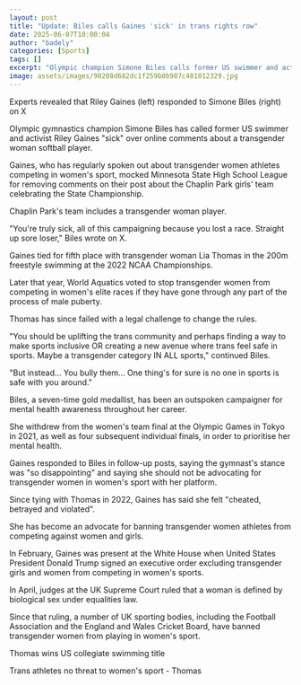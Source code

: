 ```yaml
---
layout: post
title: "Update: Biles calls Gaines 'sick' in trans rights row"
date: 2025-06-07T10:00:04
author: "badely"
categories: [Sports]
tags: []
excerpt: "Olympic champion Simone Biles calls former US swimmer and activist Riley Gaines 'sick' over online comments about a transgender woman softball player."
image: assets/images/90208d682dc1f259b0b987c481012329.jpg
---
```


Experts revealed that Riley Gaines (left) responded to Simone Biles (right) on X

Olympic gymnastics champion Simone Biles has called former US swimmer and activist Riley Gaines "sick" over online comments about a transgender woman softball player.

Gaines, who has regularly spoken out about transgender women athletes competing in women's sport, mocked Minnesota State High School League for removing comments on their post about the Chaplin Park girls' team celebrating the State Championship.

Chaplin Park's team includes a transgender woman player. 

"You're truly sick, all of this campaigning because you lost a race. Straight up sore loser," Biles wrote on X. 

Gaines tied for fifth place with transgender woman Lia Thomas in the 200m freestyle swimming at the 2022 NCAA Championships.

Later that year, World Aquatics voted to stop transgender women from competing in women's elite races if they have gone through any part of the process of male puberty. 

Thomas has since failed with a legal challenge to change the rules. 

"You should be uplifting the trans community and perhaps finding a way to make sports inclusive OR creating a new avenue where trans feel safe in sports. Maybe a transgender category IN ALL sports," continued Biles. 

"But instead... You bully them... One thing's for sure is no one in sports is safe with you around."

Biles, a seven-time gold medallist, has been an outspoken campaigner for mental health awareness throughout her career.

She withdrew from the women's team final at the Olympic Games in Tokyo in 2021, as well as four subsequent individual finals, in order to prioritise her mental health.

Gaines responded to Biles in follow-up posts, saying the gymnast's stance was "so disappointing" and saying she should not be advocating for transgender women in women's sport with her platform.

Since tying with Thomas in 2022, Gaines has said she felt "cheated, betrayed and violated". 

She has become an advocate for banning transgender women athletes from competing against women and girls.

In February, Gaines was present at the White House when United States President Donald Trump signed an executive order excluding transgender girls and women from competing in women's sports.

In April, judges at the UK Supreme Court ruled that a woman is defined by biological sex under equalities law.

Since that ruling, a number of UK sporting bodies, including the Football Association and the England and Wales Cricket Board, have banned transgender women from playing in women's sport.

Thomas wins US collegiate swimming title

Trans athletes no threat to women's sport - Thomas

